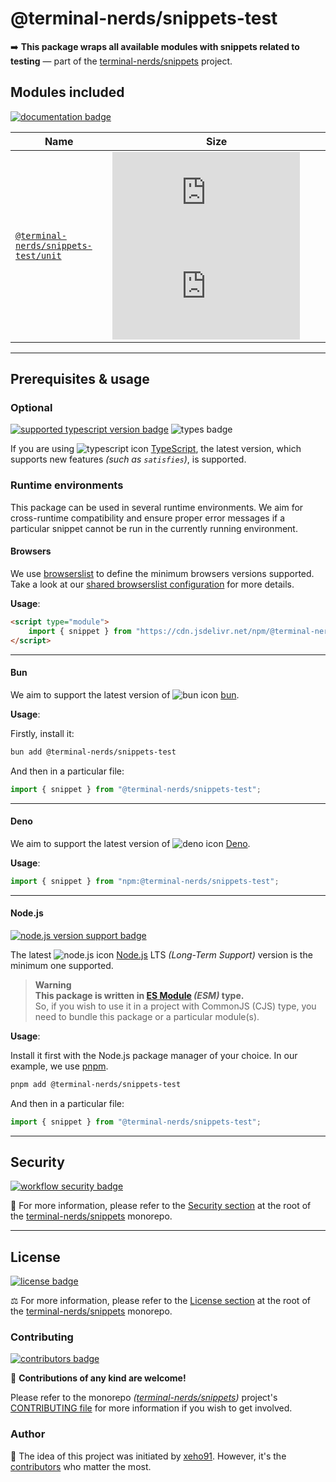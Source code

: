 # @terminal-nerds/snippets-test

➡️ **This package wraps all available modules with snippets related to testing**
— part of the [terminal-nerds/snippets] project.

[terminal-nerds/snippets]: https://github.com/terminal-nerds/snippets
[package version badge]: https://img.shields.io/npm/v/@terminal-nerds/snippets-test/latest?style=for-the-badge&logo=npm
[dependencies badge]: https://img.shields.io/librariesio/release/npm/@terminal-nerds/snippets-test?style=for-the-badge
[dependencies url]: https://libraries.io/npm/@terminal-nerds%2snippets-test
[size badge]: https://img.shields.io/bundlephobia/minzip/@terminal-nerds/snippets-test?style=for-the-badge&label=size
[size url]: https://packagephobia.com/result?p=@terminal-nerds/snippets-test

## Modules included

[![documentation badge]][documentation url]

[documentation badge]: https://img.shields.io/static/v1?color=informational&style=for-the-badge&label=documentation&message=jsdocs.io
[documentation url]: https://jsdocs.io/package/@terminal-nerds/snippets-test

| Name                                   | Size                                              |
| -------------------------------------- | ------------------------------------------------- |
| [`@terminal-nerds/snippets-test/unit`] | ![unit size gzip badge] ![unit size brotli badge] |

<!-- prettier-ignore-start -->
<!-- MODULES LINKS -->
[`@terminal-nerds/snippets-test/emoji`]: https://github.com/terminal-nerds/snippets/blob/main/packages/test/source/emoji/emoji.ts
[emoji size gzip badge]: https://badgen.net/badgesize/gzip/file-url/unpkg.com/@terminal-nerds/snippets-test/dist/emoji/emoji.js?label=gzip
[emoji size brotli badge]: https://badgen.net/badgesize/brotli/file-url/unpkg.com/@terminal-nerds/snippets-test/dist/emoji/emoji.js?label=brotli

[`@terminal-nerds/snippets-test/sample`]: https://github.com/terminal-nerds/snippets/blob/main/packages/test/source/sample/sample.ts
[sample size gzip badge]: https://badgen.net/badgesize/gzip/file-url/unpkg.com/@terminal-nerds/snippets-test/dist/sample/sample.js?label=gzip
[sample size brotli badge]: https://badgen.net/badgesize/brotli/file-url/unpkg.com/@terminal-nerds/snippets-test/dist/sample/sample.js?label=brotli

[`@terminal-nerds/snippets-test/unit`]: https://github.com/terminal-nerds/snippets/blob/main/packages/test/source/unit/unit.ts
[unit size gzip badge]: https://badgen.net/badgesize/gzip/file-url/unpkg.com/@terminal-nerds/snippets-test/dist/unit/unit.js?label=gzip
[unit size brotli badge]: https://badgen.net/badgesize/brotli/file-url/unpkg.com/@terminal-nerds/snippets-test/dist/unit/unit.js?label=brotli
<!-- prettier-ignore-end -->

---

## Prerequisites & usage

### Optional

[![supported typescript version badge]][typescript]
![types badge]

[typescript]: https://typescriptlang.org/
[typescript icon]: https://api.iconify.design/logos/typescript-icon.svg
[supported typescript version badge]: https://img.shields.io/github/package-json/dependency-version/terminal-nerds/snippets/peer/typescript?filename=packages%2Ftypescript%2Fpackage.json&logo=typescript&style=for-the-badge&label=typescript
[types badge]: https://img.shields.io/npm/types/@terminal-nerds/snippets-test?style=for-the-badge&logo=typescript

If you are using ![typescript icon] [TypeScript],
the latest version, which supports new features _(such as `satisfies`)_, is supported.

### Runtime environments

This package can be used in several runtime environments.
We aim for cross-runtime compatibility and ensure proper error messages
if a particular snippet cannot be run in the currently running environment.

#### Browsers

We use [browserslist] to define the minimum browsers versions supported.\
Take a look at our [shared browserslist configuration] for more details.

[browserslist]: https://github.com/browserslist/browserslist
[shared browserslist configuration]: https://github.com/terminal-nerds/configs/blob/main/packages/browserslist/source/browsers.ts

**Usage**:

```html
<script type="module">
	import { snippet } from "https://cdn.jsdelivr.net/npm/@terminal-nerds/snippets-test";
</script>
```

---

#### Bun

We aim to support the latest version of ![bun icon] [bun].

**Usage**:

Firstly, install it:

```sh
bun add @terminal-nerds/snippets-test
```

And then in a particular file:

```js
import { snippet } from "@terminal-nerds/snippets-test";
```

[bun]: https://bun.sh/
[bun icon]: https://api.iconify.design/logos/bun.svg

---

#### Deno

We aim to support the latest version of ![deno icon] [Deno].

**Usage**:

```ts
import { snippet } from "npm:@terminal-nerds/snippets-test";
```

[deno]: https://deno.land/
[deno icon]: https://api.iconify.design/logos/deno.svg

---

#### Node.js

[![node.js version support badge]][node.js]

The latest ![node.js icon] [Node.js] LTS _(Long-Term Support)_ version is the minimum one supported.

> **Warning**\
> **This package is written in [ES Module] _(ESM)_ type.**\
> So, if you wish to use it in a project with CommonJS (CJS) type, you need to bundle this package or a particular module(s).

**Usage**:

Install it first with the Node.js package manager of your choice. In our example, we use [pnpm].

```sh
pnpm add @terminal-nerds/snippets-test
```

And then in a particular file:

```js
import { snippet } from "@terminal-nerds/snippets-test";
```

[ES Module]: https://www.freecodecamp.org/news/javascript-es-modules-and-module-bundlers
[pnpm]: https://pnpm.io
[node.js]: https://nodejs.org/en/
[node.js icon]: https://api.iconify.design/logos/nodejs-icon.svg
[node.js version support badge]: https://img.shields.io/node/v-lts/@terminal-nerds/snippets?style=for-the-badge&logo=nodedotjs

---

## Security

[![workflow security badge]][security policy]

🔐 For more information, please refer to the [Security section] at the root of
the [terminal-nerds/snippets] monorepo.

[workflow security badge]: https://img.shields.io/github/actions/workflow/status/terminal-nerds/snippets/maintenance.yml?label=Security&logo=github&style=for-the-badge&branch=main
[security section]: https://github.com/terminal-nerds/snippets#security
[security policy]: https://github.com/terminal-nerds/snippets/security/policy

---

## License

[![license badge]][license]

⚖️ For more information, please refer to the [License section] at the root of the [terminal-nerds/snippets] monorepo.

[license]: https://github.com/terminal-nerds/snippets/blob/main/LICENSE.md
[license badge]: https://img.shields.io/github/license/terminal-nerds/snippets?style=for-the-badge
[license section]: https://github.com/terminal-nerds/snippets#License

### Contributing

[![contributors badge]][contributors url]

🤝 **Contributions of any kind are welcome!**

Please refer to the monorepo _([terminal-nerds/snippets])_ project's [CONTRIBUTING file] for more information
if you wish to get involved.

[contributing file]: https://github.com/terminal-nerds/snippets/blob/main/.github/CONTRIBUTING.md
[contributors badge]: https://img.shields.io/github/contributors/terminal-nerds/snippets?style=for-the-badge
[contributors url]: https://github.com/terminal-nerds/snippets#contributors

### Author

🎉 The idea of this project was initiated by [xeho91]. However, it's the [contributors] who matter the most.

[contributors]: https://github.com/terminal-nerds/snippets/blob/main/README.md#project-contributors
[xeho91]: https://github.com/xeho91
